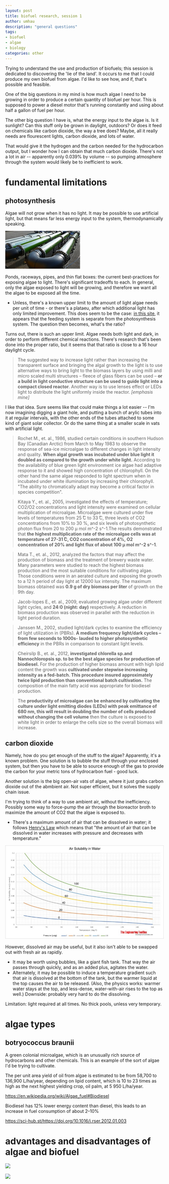 ```yaml
---
layout: post
title: biofuel research, session 1
author: umhau
description: "general questions"
tags: 
- biofuel
- algae
- biology
categories: other
---
```




Trying to understand the use and production of biofuels; this session is dedicated to discovering the 'lie of the land'. It occurs to me that I could produce my own biofuel from algae. I'd like to see how, and if, that's possible and feasible. 

One of the big questions in my mind is how much algae I need to be growing in order to produce a certain quantity of biofuel per hour. This is supposed to power a diesel motor that's running constantly and using about half a gallon of fuel per hour.

The other big question I have is, what the energy input to the algae is. Is it sunlight? Can this stuff only be grown in daylight, outdoors? Or does it feed on chemicals like carbon dioxide, the way a tree does? Maybe, all it really needs are flourescent lights, carbon dioxide, and lots of water. 

That would give it the hydrogen and the carbon needed for the hydrocarbon output, but I wonder how I can obtain that much carbon dioxide. There's not a lot in air -- apparently only 0.039% by volume -- so pumping atmosphere through the system would likely be to inefficient to work.

# fundamental limitations

## photosynthesis

Algae will not grow when it has no light. It may be possible to use artificial light, but that means far less energy input to the system, thermodynamically speaking. 

![](/images/diesel/algae_pipes.jpg)

Ponds, raceways, pipes, and thin flat boxes: the current best-practices for exposing algae to light. There's significant tradeoffs to each. In general, only the algae exposed to light will be growing, and therefore we want all the algae to be exposed all the time. 

- Unless, there's a known upper limit to the amount of light algae needs per unit of time - or there's a plataeu, after which additional light has only limited improvement. This does seem to be the case: [in this site](http://www.algaeproductionsystems.com/equipment.html), it appears that the feeding system is separate from the photosynthesis system. The question then becomes, what's the ratio?

Turns out, there is such an upper limit. Algae needs both light and dark, in order to perform different chemical reactions. There's research that's been done into the proper ratio, but it seems that that ratio is close to a 16 hour daylight cycle. 

> The suggested way to increase light rather than increasing the transparent surface and bringing the algal growth to the light is to use alternative ways to bring light to the biomass layers by using milli and micro scaled multi structures – fleece of glass fibers can be used – **or a build in light conductive structure can be used to guide light into a compact closed reactor**. Another way is to use lenses effect or LEDs light to distribute the light uniformly inside the reactor. _[emphasis mine]_

I like that idea. Sure seems like that could make things a lot easier -- I'm now imagining digging a giant hole, and putting a bunch of arylic tubes into it at regular intervals, with the other ends of the tubes attached to some kind of giant solar collector. Or do the same thing at a smaller scale in vats with artificial light.

> Rochet M., et. al., 1986, studied certain conditions in southern Hudson Bay (Canadian Arctic) from March to May 1983 to observe the response of sea-ice microalgae to different changes in light intensity and quality. **When algal growth was incubated under blue light it doubled as compared to the growth under white light.** According to the availability of blue green light environment ice algae had adaptive response to it and showed high concentration of chlorophyll. On the other hand the same algae responded to light spectrum when in incubated under white illumination by increasing their chlorophyll. "The ability to chromatically adapt may become a critical factor in species competition". 

> Kitaya Y., et. al., 2005, investigated the effects of temperature; CO2/O2 concentrations and light intensity were examined on cellular multiplication of microalgae. Microalgae were cultured under five levels of temperatures from 25 ̊C to 33 ̊C, three levels of CO2 concentrations from 10% to 30 %, and six levels of photosynthetic photon flux from 20 to 200 μ mol m^-2 s^-1.The results demonstrated that **the highest multiplication rate of the microalgae cells was at temperature of 27-31 ̊C, CO2 concentration of 4%, O2 concentration of 20% and light flux of about 100 μ mol m^-2 s^-1**. 

> Mata T., et. al., 2012, analyzed the factors that may affect the production of biomass and the treatment of brewery waste water. Many parameters were studied to reach the highest biomass production and the most suitable conditions for cultivating algae. Those conditions were in an aerated culture and exposing the growth to a 12 h period of day light at 12000 lux intensity. The maximum biomass obtained was **0.9 g of dry biomass per liter** of growth on the 9th day.

> Jacob-lopes E., et. al., 2009, evaluated growing algae under different light cycles, and **24:0 (night: day)** respectively. A reduction in biomass production was observed in parallel with the reduction in light period duration. 

> Janssen M., 2002, studied light/dark cycles to examine the efficiency of light utilization in (PBRs). **A medium frequency light/dark cycles –from few seconds to 1000s- lauded to higher photosynthetic efficiency** in the PBRs in comparison to constant light levels.

> Cheirsilp B., et. al., 2012, **investigated chlorella sp.and Nannochloropsis sp. to be the best algae species for production of biodiesel.** For the production of higher biomass amount with high lipid content the growth was **cultivated under stepwise increasing intensity as a fed-batch. This procedure insured approximately twice lipid production than conventional batch cultivation.** The composition of the main fatty acid was appropriate for biodiesel production. 

> The **productivity of microalgae can be enhanced by cultivating the culture under light emitting diodes (LEDs) with peak emittance of 680 nm, this will result in doubling the number of cells produced without changing the cell volume** then the culture is exposed to white light in order to enlarge the cells size so the overall biomass will increase. 

## carbon dioxide

Namely, how do you get enough of the stuff to the algae? Apparently, it's a known problem. One solution is to bubble the stuff through your enclosed system, but then you have to be able to source enough of the gas to provide the carbon for your metric tons of hydrocarbon fuel - good luck. 

Another solution is the big open-air vats of algae, where it just grabs carbon dioxide out of the abmbient air. Not super efficient, but it solves the supply chain issue. 

I'm trying to think of a way to use ambient air, without the inefficiency. Possibly some way to force-pump the air through the bioreactor broth to maximize the amount of CO2 that the algae is exposed to. 

- There's a maximum amount of air that can be dissolved in water; it follows [Henry's Law](https://www.engineeringtoolbox.com/air-solubility-water-d_639.html) which means that "the amount of air that can be dissolved in water increases with pressure and decreases with temperature."

![](/images/diesel/air_water_solubility.jpg)

However, dissolved air may be useful, but it also isn't able to be swapped out with fresh air as rapidly. 

- It may be worth using bubbles, like a giant fish tank. That way the air passes through quickly, and as an added plus, agitates the water. 
- Alternately, it may be possible to induce a temperature gradient such that air is dissolved at the bottom of the tank, but the warmer liquid at the top causes the air to be released. (Also, the physics works: warmer water stays at the top, and less-dense, water-with-air rises to the top as well.) Downside: probably very hard to do the dissolving.

Limitation: light required at all times. No thick pools, unless very temporary.

# algae types

## botryococcus braunii

A green colonial microalgae, which is an unusually rich source of hydrocarbons and other chemicals. This is an example of the sort of algae I'd be trying to cultivate.

The per unit area yield of oil from algae is estimated to be from 58,700 to 136,900 L/ha/year, depending on lipid content, which is 10 to 23 times as high as the next highest yielding crop, oil palm, at 5 950 L/ha/year.

https://en.wikipedia.org/wiki/Algae_fuel#Biodiesel

Biodiesel has 12% lower energy content than diesel, this leads to an increase in fuel consumption
of about 2–10%

https://sci-hub.st/https://doi.org/10.1016/j.rser.2012.01.003

# advantages and disadvantages of algae and biofuel

![](/images/diesel/biodiesel_disadvantages.jpg)

![](/images/diesel/biodiesel_advantages.jpg)

